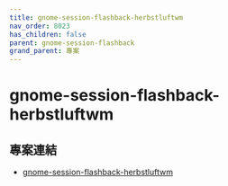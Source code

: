 ```yaml
---
title: gnome-session-flashback-herbstluftwm
nav_order: 8023
has_children: false
parent: gnome-session-flashback
grand_parent: 專案
---
```



# gnome-session-flashback-herbstluftwm


## 專案連結

* [gnome-session-flashback-herbstluftwm](https://github.com/samwhelp/note-about-gnome-flashback/tree/gh-pages/_demo/project/gnome-session/gnome-session-flashback/gnome-session-flashback-herbstluftwm)

